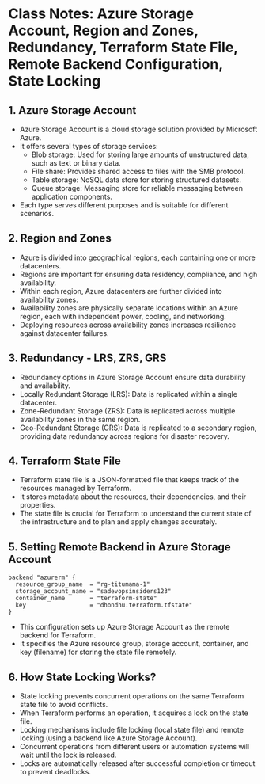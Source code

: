 # Class Notes: Azure Storage Account, Region and Zones, Redundancy, Terraform State File, Remote Backend Configuration, State Locking

## 1. Azure Storage Account

- Azure Storage Account is a cloud storage solution provided by Microsoft Azure.
- It offers several types of storage services:
  - Blob storage: Used for storing large amounts of unstructured data, such as text or binary data.
  - File share: Provides shared access to files with the SMB protocol.
  - Table storage: NoSQL data store for storing structured datasets.
  - Queue storage: Messaging store for reliable messaging between application components.
- Each type serves different purposes and is suitable for different scenarios.

## 2. Region and Zones

- Azure is divided into geographical regions, each containing one or more datacenters.
- Regions are important for ensuring data residency, compliance, and high availability.
- Within each region, Azure datacenters are further divided into availability zones.
- Availability zones are physically separate locations within an Azure region, each with independent power, cooling, and networking.
- Deploying resources across availability zones increases resilience against datacenter failures.

## 3. Redundancy - LRS, ZRS, GRS

- Redundancy options in Azure Storage Account ensure data durability and availability.
- Locally Redundant Storage (LRS): Data is replicated within a single datacenter.
- Zone-Redundant Storage (ZRS): Data is replicated across multiple availability zones in the same region.
- Geo-Redundant Storage (GRS): Data is replicated to a secondary region, providing data redundancy across regions for disaster recovery.

## 4. Terraform State File

- Terraform state file is a JSON-formatted file that keeps track of the resources managed by Terraform.
- It stores metadata about the resources, their dependencies, and their properties.
- The state file is crucial for Terraform to understand the current state of the infrastructure and to plan and apply changes accurately.

## 5. Setting Remote Backend in Azure Storage Account

```hcl
backend "azurerm" {
  resource_group_name  = "rg-titumama-1"
  storage_account_name = "sadevopsinsiders123"
  container_name       = "terraform-state"
  key                  = "dhondhu.terraform.tfstate"
}
```

- This configuration sets up Azure Storage Account as the remote backend for Terraform.
- It specifies the Azure resource group, storage account, container, and key (filename) for storing the state file remotely.

## 6. How State Locking Works?

- State locking prevents concurrent operations on the same Terraform state file to avoid conflicts.
- When Terraform performs an operation, it acquires a lock on the state file.
- Locking mechanisms include file locking (local state file) and remote locking (using a backend like Azure Storage Account).
- Concurrent operations from different users or automation systems will wait until the lock is released.
- Locks are automatically released after successful completion or timeout to prevent deadlocks.